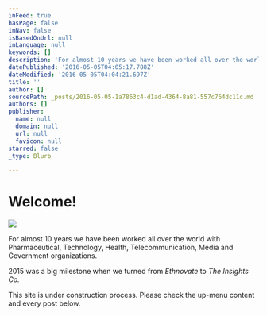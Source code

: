 ```yaml
---
inFeed: true
hasPage: false
inNav: false
isBasedOnUrl: null
inLanguage: null
keywords: []
description: 'For almost 10 years we have been worked all over the world with Pharmaceutical, Technology, Health, Telecommunication, Media and Government organizations.'
datePublished: '2016-05-05T04:05:17.788Z'
dateModified: '2016-05-05T04:04:21.697Z'
title: ''
author: []
sourcePath: _posts/2016-05-05-1a7863c4-d1ad-4364-8a81-557c764dc11c.md
authors: []
publisher:
  name: null
  domain: null
  url: null
  favicon: null
starred: false
_type: Blurb

---
```

# Welcome!
![](https://s3-us-west-2.amazonaws.com/the-grid-img/p/70375a053fbe434776dfbef36d96efca162ce6d5.png)

For almost 10 years we have been worked all over the world with Pharmaceutical, Technology, Health, Telecommunication, Media and Government organizations.

2015 was a big milestone when we turned from _Ethnovate_ to _The Insights Co._

This site is under construction process. Please check the up-menu content and every post below.